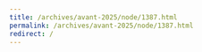 ```yaml
---
title: /archives/avant-2025/node/1387.html
permalink: /archives/avant-2025/node/1387.html
redirect: /
---
```

